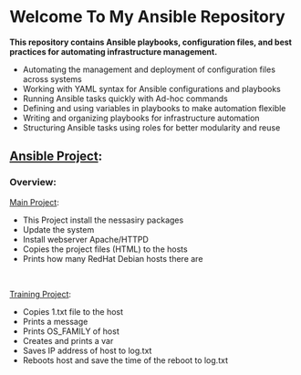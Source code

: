 # Welcome To My Ansible Repository
**This repository contains Ansible playbooks, configuration files, and best practices for automating infrastructure management.**
- Automating the management and deployment of configuration files across systems
- Working with YAML syntax for Ansible configurations and playbooks
- Running Ansible tasks quickly with Ad-hoc commands
- Defining and using variables in playbooks to make automation flexible
- Writing and organizing playbooks for infrastructure automation
- Structuring Ansible tasks using roles for better modularity and reuse
  <br>
## [Ansible Project](./Ansible_Project):
### Overview:
[Main Project](./Ansible_Project/project):
- This Project install the nessasiry packages
- Update the system
- Install webserver Apache/HTTPD
- Copies the project files (HTML) to the hosts
- Prints how many RedHat Debian hosts there are
<br>

[Training Project](./Ansible_Project/training_project):
- Copies 1.txt file to the host
- Prints a message
- Prints OS_FAMILY of host
- Creates and prints a var
- Saves IP address of host to log.txt
- Reboots host and save the time of the reboot to log.txt
